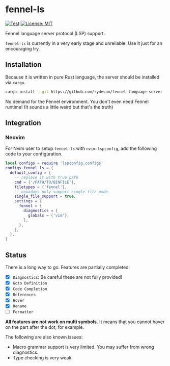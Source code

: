 # fennel-ls

[![Test](https://github.com/rydesun/fennel-language-server/actions/workflows/test.yaml/badge.svg)](https://github.com/rydesun/fennel-language-server/actions/workflows/test.yaml)
[![License: MIT](https://img.shields.io/badge/License-MIT-blue.svg)](https://github.com/rydesun/fennel-language-server/blob/master/LICENSE)

Fennel language server protocol (LSP) support.

`fennel-ls` is currently in a very early stage and unreliable.
Use it just for an encouraging try.

## Installation

Because it is written in pure Rust language,
the server should be installed via `cargo`.

```sh
cargo install --git https://github.com/rydesun/fennel-language-server
```

No demand for the Fennel environment. You don't even need Fennel runtime!
(It sounds a little weird but that's the truth)

## Integration

### Neovim

For Nvim user to setup `fennel-ls` with `nvim-lspconfig`,
add the following code to your configuration.

```lua
local configs = require 'lspconfig.configs'
configs.fennel_ls = {
  default_config = {
    -- replace it with true path
    cmd = {'/PATH/TO/BINFILE'},
    filetypes = {'fennel'},
    -- nowadays only support single file mode
    single_file_support = true,
    settings = {
      fennel = {
        diagnostics = {
          globals = {'vim'},
        },
      },
    },
  },
}
```

## Status

There is a long way to go.
Features are partially completed:

- [x] `Diagnostics`: Be careful these are not fully provided!
- [x] `Goto Definition`
- [x] `Code Completion`
- [x] `References`
- [x] `Hover` 
- [x] `Rename` 
- [ ] `Formatter`

**All features are not work on multi symbols.**
It means that you cannot hover on the part after the dot, for example.

The following are also known issues:

- Macro grammar support is very limited.
  You may suffer from wrong diagnostics.
- Type checking is very weak.

